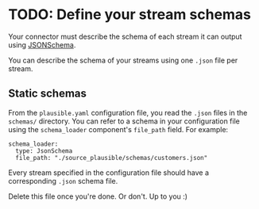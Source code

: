 # TODO: Define your stream schemas
Your connector must describe the schema of each stream it can output using [JSONSchema](https://json-schema.org). 

You can describe the schema of your streams using one `.json` file per stream.
 
## Static schemas
From the `plausible.yaml` configuration file, you read the `.json` files in the `schemas/` directory. You can refer to a schema in your configuration file using the `schema_loader` component's `file_path` field. For example:
```
schema_loader:
  type: JsonSchema
  file_path: "./source_plausible/schemas/customers.json"
```
Every stream specified in the configuration file should have a corresponding `.json` schema file.

Delete this file once you're done. Or don't. Up to you :)

